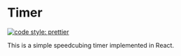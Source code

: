 Timer
=====

[![code style: prettier](https://img.shields.io/badge/code_style-prettier-ff69b4.svg?style=flat-square)](https://github.com/prettier/prettier)


This is a simple speedcubing timer implemented in React.

